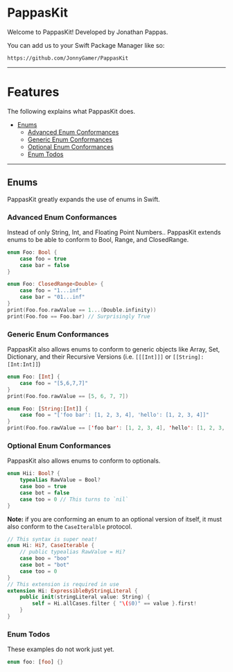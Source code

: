# PappasKit
Welcome to PappasKit! Developed by Jonathan Pappas.

You can add us to your Swift Package Manager like so:
```
https://github.com/JonnyGamer/PappasKit
```

---

# Features

The following explains what PappasKit does.

- [Enums](https://github.com/JonnyGamer/PappasKit#enums)
   - [Advanced Enum Conformances](https://github.com/JonnyGamer/PappasKit#advanced-enum-conformances)
   - [Generic Enum Conformances](https://github.com/JonnyGamer/PappasKit#generic-enum-conformances)
   - [Optional Enum Conformances](https://github.com/JonnyGamer/PappasKit#optional-enum-conformances)
   - [Enum Todos](https://github.com/JonnyGamer/PappasKit#enum-todos)
   
---

## Enums
PappasKit greatly expands the use of enums in Swift.

### Advanced Enum Conformances
Instead of only String, Int, and Floating Point Numbers.. PappasKit extends enums to be able to conform to Bool, Range, and ClosedRange.
```swift
enum Foo: Bool {
    case foo = true
    case bar = false
}
```
```swift
enum Foo: ClosedRange<Double> {
    case foo = "1...inf"
    case bar = "01...inf"
}
print(Foo.foo.rawValue == 1...(Double.infinity))
print(Foo.foo == Foo.bar) // Surprisingly True
```

### Generic Enum Conformances
PappasKit also allows enums to conform to generic objects like Array, Set, Dictionary, and their Recursive Versions (i.e. `[[[Int]]]` or `[[String]:[Int:Int]]`)

```swift
enum Foo: [Int] {
    case foo = "[5,6,7,7]"
}
print(Foo.foo.rawValue == [5, 6, 7, 7])
```

```swift
enum Foo: [String:[Int]] {
    case foo = "['foo bar': [1, 2, 3, 4], 'hello': [1, 2, 3, 4]]"
}
print(Foo.foo.rawValue == ['foo bar': [1, 2, 3, 4], 'hello': [1, 2, 3, 4]])
```

### Optional Enum Conformances
PappasKit also allows enums to conform to optionals.

```swift
enum Hii: Bool? {
    typealias RawValue = Bool?
    case boo = true
    case bot = false
    case too = 0 // This turns to `nil`
}
```
**Note:** if you are conforming an enum to an optional version of itself, it must also conform to the `CaseIteralble` protocol.
```swift
// This syntax is super neat!
enum Hi: Hi?, CaseIterable {
    // public typealias RawValue = Hi?
    case boo = "boo"
    case bot = "bot"
    case too = 0
}
// This extension is required in use
extension Hi: ExpressibleByStringLiteral {
    public init(stringLiteral value: String) {
        self = Hi.allCases.filter { "\($0)" == value }.first!
    }
}
```
### Enum Todos
These examples do not work just yet.
```swift
enum foo: [foo] {}
```
